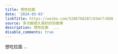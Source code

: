 ```yaml
---
title: 想吃拉面
date: '2024-03-03'
linkTitle: https://weibo.com/5286768287/O3mCfrDbN
source: 多次婉拒久保织织的微博
description: 想吃拉面  ...
disable_comments: true
---
```

想吃拉面  ...